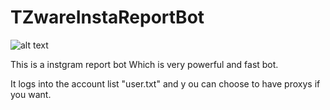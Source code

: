 # TZwareInstaReportBot

![alt text](https://cdn.discordapp.com/attachments/851866527794855996/857277351611203624/app-icons-instagram.png)

This is a instgram report bot 
Which is very powerful and fast bot.

It logs into the account list "user.txt" and y
ou can choose to have proxys if you want.
